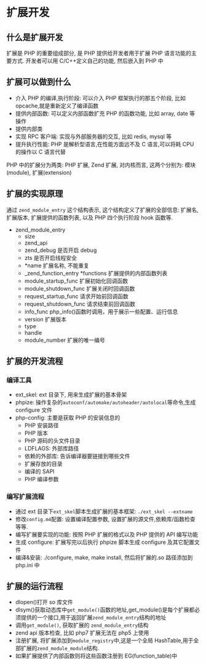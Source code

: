# 扩展开发

## 什么是扩展开发

扩展是 PHP 的重要组成部分, 是 PHP 提供给开发者用于扩展 PHP 语言功能的主要方式. 开发者可以用 C/C++定义自己的功能, 然后嵌入到 PHP 中

## 扩展可以做到什么

- 介入 PHP 的编译,执行阶段: 可以介入 PHP 框架执行的那五个阶段, 比如 opcache,就是重新定义了编译函数
- 提供内部函数: 可以定义内部函数扩充 PHP 的函数功能, 比如 array, date 等操作
- 提供内部类
- 实现 RPC 客户端: 实现与外部服务器的交互, 比如 redis, mysql 等
- 提升执行性能: PHP 是解析型语言,在性能方面远不及 C 语言,可以将耗 CPU 的操作以 C 语言代替

PHP 中的扩展分为两类: PHP 扩展, Zend 扩展, 对内核而言, 这两个分别为: 模块(module), 扩展(extension)

## 扩展的实现原理

通过 `zend_module_entry` 这个结构表示, 这个结构定义了扩展的全部信息: 扩展名, 扩展版本, 扩展提供的函数列表, 以及 PHP 四个执行阶段 hook 函数等.

- zend_module_entry
  - size
  - zend_api
  - zend_debug 是否开启 debug
  - zts 是否开启线程安全
  - \*name 扩展名称, 不能重复
  - \_zend_function_entry \*functions 扩展提供的内部函数列表
  - module_startup_func 扩展初始化回调函数
  - module_shutdown_func 扩展关闭时回调函数
  - request_startup_func 请求开始前回调函数
  - request_shutdown_func 请求结束前回调函数
  - info_func php_info()函数时调用，用于展示一些配置、运行信息
  - version 扩展版本
  - type
  - handle
  - module_number 扩展的唯一编号

## 扩展的开发流程

### 编译工具

- ext_skel: ext 目录下, 用来生成扩展的基本骨架
- phpize: 操作复杂的`autoconf/automake/autoheader/autolocal`等命令,生成 configure 文件
- php-config: 主要是获取 PHP 的安装信息的
  - PHP 安装路径
  - PHP 版本
  - PHP 源码的头文件目录
  - LDFLAGS: 外部库路径
  - 依赖的外部库: 告诉编译器要链接到哪些文件
  - 扩展存放的目录
  - 编译的 SAPI
  - PHP 编译参数

### 编写扩展流程

- 通过 ext 目录下`ext_skel`脚本生成扩展的基本框架: `./ext_skel --extname`
- 修改`config.m4`配置: 设置编译配置参数, 设置扩展的源文件,依赖库/函数检查等等.
- 编写扩展要实现的功能: 按照 PHP 扩展的格式以及 PHP 提供的 API 编写功能
- 生成 configure: 扩展写完以后执行 phpize 脚本生成 configure 及其它配置文件
- 编译&安装: ./configure, make, make install, 然后将扩展的.so 路径添加到 php.ini 中

## 扩展的运行流程

- dlopen()打开 so 库文件
- dlsym()获取动态库中`get_module()`函数的地址,get_module()是每个扩展都必须提供的一个接口,用于返回扩展`zend_module_entry`结构的地址
- 调用`get_module()`, 获取扩展的 `zend_module_entry`结构
- zend api 版本检查, 比如 php7 扩展无法在 php5 上使用
- 注册扩展, 将扩展添加到`module_registry`中,这是一个全局 HashTable,用于全部扩展的`zend_module_module`结构.
- 如果扩展提供了内部函数则将这些函数注册到 EG(function_table)中
